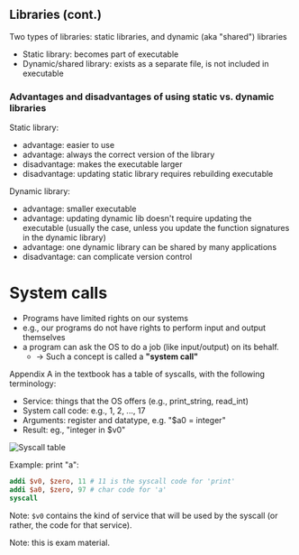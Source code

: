 ## Libraries (cont.)

Two types of libraries: static libraries, and dynamic (aka "shared") libraries

- Static library: becomes part of executable
- Dynamic/shared library: exists as a separate file, is not included in executable

### Advantages and disadvantages of using static vs. dynamic libraries

Static library:

- advantage: easier to use
- advantage: always the correct version of the library
- disadvantage: makes the executable larger
- disadvantage: updating static library requires rebuilding executable

Dynamic library:

- advantage: smaller executable
- advantage: updating dynamic lib doesn't require updating the executable (usually the case, unless you update the function signatures in the dynamic library)
- advantage: one dynamic library can be shared by many applications
- disadvantage: can complicate version control

# System calls

- Programs have limited rights on our systems
- e.g., our programs do not have rights to perform input and output themselves
- a program can ask the OS to do a job (like input/output) on its behalf.
  - -> Such a concept is called a **"system call"**

Appendix A in the textbook has a table of syscalls, with the following terminology:

- Service: things that the OS offers (e.g., print_string, read_int)
- System call code: e.g., 1, 2, ..., 17
- Arguments: register and datatype, e.g. "$a0 = integer"
- Result: eg., "integer in $v0"

![Syscall table](2025-01-20-21-27-01.png)

Example: print "a":

```mips
addi $v0, $zero, 11 # 11 is the syscall code for 'print'
addi $a0, $zero, 97 # char code for 'a'
syscall
```

Note: `$v0` contains the kind of service that will be used by the syscall (or rather, the code for that service).

Note: this is exam material.